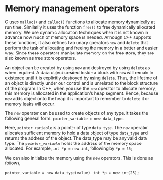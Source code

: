 # Memory management operators

C uses `malloc()` and `calloc()` functions to allocate memory dynamically at run time. Similarily it uses the function `free()` to free dynamically allocated memory. We use dynamic allocation techniques when it is not known in advance how much of memory space is needed. Although C++ supports these functions, it also defines two unary operators `new` and `delete` that perform the task of allocating and freeing the memory in a better and easier way. Since these operators manipulate memory on the free store, they are also known as free store operators.

An object can be created  by using `new` and destroyed by using `delete` as when required. A data object created inside a block with `new` will remain in existence until it is explicitly destroyed by using `delete`. Thus, the lifetime of an object is directly under our control and is unrelated to the block structure of the program. In C++, when you use the `new` operator to allocate memory, this memory is allocated in the application's heap segment. Hence, because `new` adds object onto the heap it is important to remember to `delete` it or memory leaks will occur.

The `new` operator can be used to create objects of any type. It takes the following general form: `pointer_variable = new data_type`.

Here, `pointer_variable` is a pointer of type `data_type`. The `new` operator allocates sufficient memory to hold a data object of type `data_type` and returns the address of the object. The data_type may be any valid data type. The `pointer_variable` holds the address of the memory space allocated. For example, `int *p = new int`, following by `*p = 25`;

We can also initialize the memory using the `new` operators. This is done as follows, 

`pointer_variable = new data_type(value);`
`int *p = new int(25);`
